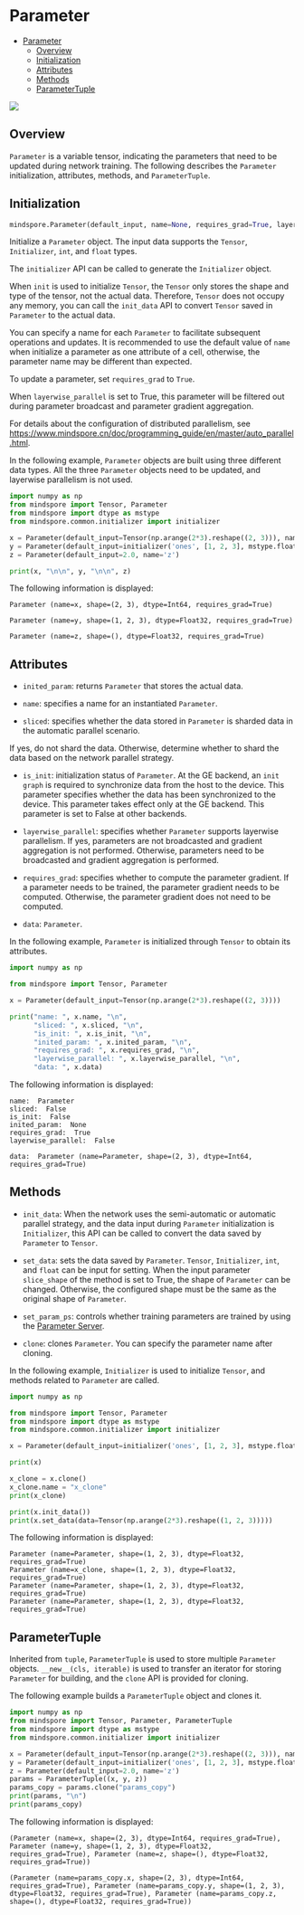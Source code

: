 # Parameter

<!-- TOC -->

- [Parameter](#parameter)
    - [Overview](#overview)
    - [Initialization](#initialization)
    - [Attributes](#attributes)
    - [Methods](#methods)
    - [ParameterTuple](#parametertuple)

<!-- /TOC -->

<a href="https://gitee.com/mindspore/docs/blob/master/docs/programming_guide/source_en/parameter.md" target="_blank"><img src="./_static/logo_source.png"></a>

## Overview

`Parameter` is a variable tensor, indicating the parameters that need to be updated during network training. The following describes the `Parameter` initialization, attributes, methods, and `ParameterTuple`.

## Initialization

```python
mindspore.Parameter(default_input, name=None, requires_grad=True, layerwise_parallel=False)
```

Initialize a `Parameter` object. The input data supports the `Tensor`, `Initializer`, `int`, and `float` types.

The `initializer` API can be called to generate the `Initializer` object.

When `init` is used to initialize `Tensor`, the `Tensor` only stores the shape and type of the tensor, not the actual data. Therefore, `Tensor` does not occupy any memory, you can call the `init_data` API to convert `Tensor` saved in `Parameter` to the actual data.

You can specify a name for each `Parameter` to facilitate subsequent operations and updates. It is recommended to use the default value of `name` when initialize a parameter as one attribute of a cell, otherwise, the parameter name may be different than expected.

To update a parameter, set `requires_grad` to `True`.

When `layerwise_parallel` is set to True, this parameter will be filtered out during parameter broadcast and parameter gradient aggregation.

For details about the configuration of distributed parallelism, see <https://www.mindspore.cn/doc/programming_guide/en/master/auto_parallel.html>.

In the following example, `Parameter` objects are built using three different data types. All the three `Parameter` objects need to be updated, and layerwise parallelism is not used.  

```python
import numpy as np
from mindspore import Tensor, Parameter
from mindspore import dtype as mstype
from mindspore.common.initializer import initializer

x = Parameter(default_input=Tensor(np.arange(2*3).reshape((2, 3))), name='x')
y = Parameter(default_input=initializer('ones', [1, 2, 3], mstype.float32), name='y')
z = Parameter(default_input=2.0, name='z')

print(x, "\n\n", y, "\n\n", z)
```

The following information is displayed:

```text
Parameter (name=x, shape=(2, 3), dtype=Int64, requires_grad=True)

Parameter (name=y, shape=(1, 2, 3), dtype=Float32, requires_grad=True)

Parameter (name=z, shape=(), dtype=Float32, requires_grad=True)
```

## Attributes

- `inited_param`: returns `Parameter` that stores the actual data.

- `name`: specifies a name for an instantiated `Parameter`.

- `sliced`: specifies whether the data stored in `Parameter` is sharded data in the automatic parallel scenario.

If yes, do not shard the data. Otherwise, determine whether to shard the data based on the network parallel strategy.

- `is_init`: initialization status of `Parameter`. At the GE backend, an `init graph` is required to synchronize data from the host to the device. This parameter specifies whether the data has been synchronized to the device.
  This parameter takes effect only at the GE backend. This parameter is set to False at other backends.

- `layerwise_parallel`: specifies whether `Parameter` supports layerwise parallelism. If yes, parameters are not broadcasted and gradient aggregation is not performed. Otherwise, parameters need to be broadcasted and gradient aggregation is performed.

- `requires_grad`: specifies whether to compute the parameter gradient. If a parameter needs to be trained, the parameter gradient needs to be computed. Otherwise, the parameter gradient does not need to be computed.

- `data`: `Parameter`.

In the following example, `Parameter` is initialized through `Tensor` to obtain its attributes.  

```python
import numpy as np

from mindspore import Tensor, Parameter

x = Parameter(default_input=Tensor(np.arange(2*3).reshape((2, 3))))

print("name: ", x.name, "\n",
      "sliced: ", x.sliced, "\n",
      "is_init: ", x.is_init, "\n",
      "inited_param: ", x.inited_param, "\n",
      "requires_grad: ", x.requires_grad, "\n",
      "layerwise_parallel: ", x.layerwise_parallel, "\n",
      "data: ", x.data)
```

The following information is displayed:

```text
name:  Parameter
sliced:  False
is_init:  False
inited_param:  None
requires_grad:  True
layerwise_parallel:  False

data:  Parameter (name=Parameter, shape=(2, 3), dtype=Int64, requires_grad=True)
```

## Methods

- `init_data`: When the network uses the semi-automatic or automatic parallel strategy, and the data input during `Parameter` initialization is `Initializer`, this API can be called to convert the data saved by `Parameter` to `Tensor`.

- `set_data`: sets the data saved by `Parameter`. `Tensor`, `Initializer`, `int`, and `float` can be input for setting.
  When the input parameter `slice_shape` of the method is set to True, the shape of `Parameter` can be changed. Otherwise, the configured shape must be the same as the original shape of `Parameter`.

- `set_param_ps`: controls whether training parameters are trained by using the [Parameter Server](https://www.mindspore.cn/tutorial/training/en/master/advanced_use/apply_parameter_server_training.html).

- `clone`: clones `Parameter`. You can specify the parameter name after cloning.

In the following example, `Initializer` is used to initialize `Tensor`, and methods related to `Parameter` are called.  

```python
import numpy as np

from mindspore import Tensor, Parameter
from mindspore import dtype as mstype
from mindspore.common.initializer import initializer

x = Parameter(default_input=initializer('ones', [1, 2, 3], mstype.float32))

print(x)

x_clone = x.clone()
x_clone.name = "x_clone"
print(x_clone)

print(x.init_data())
print(x.set_data(data=Tensor(np.arange(2*3).reshape((1, 2, 3)))))
```

The following information is displayed:

```text
Parameter (name=Parameter, shape=(1, 2, 3), dtype=Float32, requires_grad=True)
Parameter (name=x_clone, shape=(1, 2, 3), dtype=Float32, requires_grad=True)
Parameter (name=Parameter, shape=(1, 2, 3), dtype=Float32, requires_grad=True)
Parameter (name=Parameter, shape=(1, 2, 3), dtype=Float32, requires_grad=True)
```

## ParameterTuple

Inherited from `tuple`, `ParameterTuple` is used to store multiple `Parameter` objects. `__new__(cls, iterable)` is used to transfer an iterator for storing `Parameter` for building, and the `clone` API is provided for cloning.

The following example builds a `ParameterTuple` object and clones it.  

```python
import numpy as np
from mindspore import Tensor, Parameter, ParameterTuple
from mindspore import dtype as mstype
from mindspore.common.initializer import initializer

x = Parameter(default_input=Tensor(np.arange(2*3).reshape((2, 3))), name='x')
y = Parameter(default_input=initializer('ones', [1, 2, 3], mstype.float32), name='y')
z = Parameter(default_input=2.0, name='z')
params = ParameterTuple((x, y, z))
params_copy = params.clone("params_copy")
print(params, "\n")
print(params_copy)
```

The following information is displayed:

```text
(Parameter (name=x, shape=(2, 3), dtype=Int64, requires_grad=True), Parameter (name=y, shape=(1, 2, 3), dtype=Float32, requires_grad=True), Parameter (name=z, shape=(), dtype=Float32, requires_grad=True))

(Parameter (name=params_copy.x, shape=(2, 3), dtype=Int64, requires_grad=True), Parameter (name=params_copy.y, shape=(1, 2, 3), dtype=Float32, requires_grad=True), Parameter (name=params_copy.z, shape=(), dtype=Float32, requires_grad=True))
```
